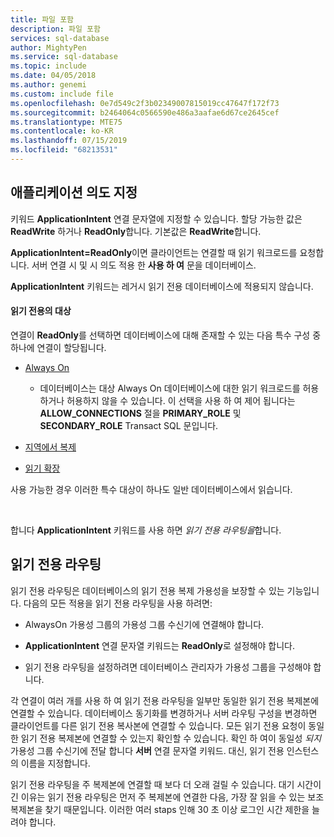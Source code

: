 ```yaml
---
title: 파일 포함
description: 파일 포함
services: sql-database
author: MightyPen
ms.service: sql-database
ms.topic: include
ms.date: 04/05/2018
ms.author: genemi
ms.custom: include file
ms.openlocfilehash: 0e7d549c2f3b02349007815019cc47647f172f73
ms.sourcegitcommit: b2464064c0566590e486a3aafae6d67ce2645cef
ms.translationtype: MTE75
ms.contentlocale: ko-KR
ms.lasthandoff: 07/15/2019
ms.locfileid: "68213531"
---
```

## <a name="specifying-application-intent"></a>애플리케이션 의도 지정

키워드 **ApplicationIntent** 연결 문자열에 지정할 수 있습니다. 할당 가능한 값은 **ReadWrite** 하거나 **ReadOnly**합니다. 기본값은 **ReadWrite**합니다.

**ApplicationIntent=ReadOnly**이면 클라이언트는 연결할 때 읽기 워크로드를 요청합니다. 서버 연결 시 및 시 의도 적용 한 **사용 하 여** 문을 데이터베이스.

**ApplicationIntent** 키워드는 레거시 읽기 전용 데이터베이스에 적용되지 않습니다.  


#### <a name="targets-of-readonly"></a>읽기 전용의 대상

연결이 **ReadOnly**를 선택하면 데이터베이스에 대해 존재할 수 있는 다음 특수 구성 중 하나에 연결이 할당됩니다.

- [Always On](~/database-engine/availability-groups/windows/overview-of-always-on-availability-groups-sql-server.md)
    - 데이터베이스는 대상 Always On 데이터베이스에 대한 읽기 워크로드를 허용하거나 허용하지 않을 수 있습니다. 이 선택을 사용 하 여 제어 됩니다는 **ALLOW_CONNECTIONS** 절을 **PRIMARY_ROLE** 및 **SECONDARY_ROLE** Transact SQL 문입니다.

- [지역에서 복제](https://docs.microsoft.com/azure/sql-database/sql-database-geo-replication-overview)

- [읽기 확장](https://docs.microsoft.com/azure/sql-database/sql-database-read-scale-out)

사용 가능한 경우 이러한 특수 대상이 하나도 일반 데이터베이스에서 읽습니다.

&nbsp;

합니다 **ApplicationIntent** 키워드를 사용 하면 *읽기 전용 라우팅을*합니다.


## <a name="read-only-routing"></a>읽기 전용 라우팅

읽기 전용 라우팅은 데이터베이스의 읽기 전용 복제 가용성을 보장할 수 있는 기능입니다. 다음의 모든 적용을 읽기 전용 라우팅을 사용 하려면:

- AlwaysOn 가용성 그룹의 가용성 그룹 수신기에 연결해야 합니다.

- **ApplicationIntent** 연결 문자열 키워드는 **ReadOnly**로 설정해야 합니다.

- 읽기 전용 라우팅을 설정하려면 데이터베이스 관리자가 가용성 그룹을 구성해야 합니다.

각 연결이 여러 개를 사용 하 여 읽기 전용 라우팅을 일부만 동일한 읽기 전용 복제본에 연결할 수 있습니다. 데이터베이스 동기화를 변경하거나 서버 라우팅 구성을 변경하면 클라이언트를 다른 읽기 전용 복사본에 연결할 수 있습니다. 모든 읽기 전용 요청이 동일한 읽기 전용 복제본에 연결할 수 있는지 확인할 수 있습니다. 확인 하 여이 동일성 *되지* 가용성 그룹 수신기에 전달 합니다 **서버** 연결 문자열 키워드. 대신, 읽기 전용 인스턴스의 이름을 지정합니다.

읽기 전용 라우팅을 주 복제본에 연결할 때 보다 더 오래 걸릴 수 있습니다. 대기 시간이 긴 이유는 읽기 전용 라우팅은 먼저 주 복제본에 연결한 다음, 가장 잘 읽을 수 있는 보조 복제본을 찾기 때문입니다. 이러한 여러 staps 인해 30 초 이상 로그인 시간 제한을 늘려야 합니다.

